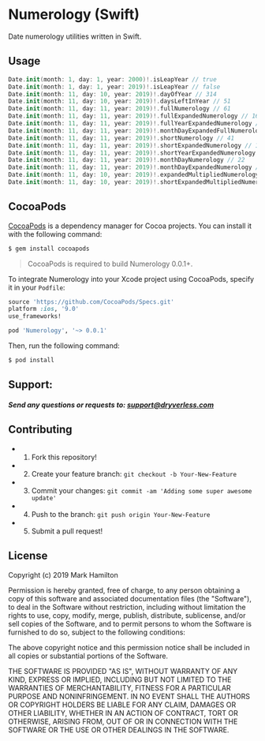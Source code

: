 # Numerology (Swift)
Date numerology utilities written in Swift.

## Usage

```swift
Date.init(month: 1, day: 1, year: 2000)!.isLeapYear // true
Date.init(month: 1, day: 1, year: 2019)!.isLeapYear // false
Date.init(month: 11, day: 10, year: 2019)!.dayOfYear // 314
Date.init(month: 11, day: 10, year: 2019)!.daysLeftInYear // 51
Date.init(month: 11, day: 11, year: 2019)!.fullNumerology // 61
Date.init(month: 11, day: 11, year: 2019)!.fullExpandedNumerology // 16
Date.init(month: 11, day: 11, year: 2019)!.fullYearExpandedNumerology // 34
Date.init(month: 11, day: 11, year: 2019)!.monthDayExpandedFullNumerology // 43
Date.init(month: 11, day: 11, year: 2019)!.shortNumerology // 41
Date.init(month: 11, day: 11, year: 2019)!.shortExpandedNumerology // 14
Date.init(month: 11, day: 11, year: 2019)!.shortYearExpandedNumerology // 32
Date.init(month: 11, day: 11, year: 2019)!.monthDayNumerology // 22
Date.init(month: 11, day: 11, year: 2019)!.monthDayExpandedNumerology // 4
Date.init(month: 11, day: 10, year: 2019)!.expandedMultipliedNumerology // 18
Date.init(month: 11, day: 10, year: 2019)!.shortExpandedMultipliedNumerology // 9
```

## CocoaPods

[CocoaPods](http://cocoapods.org) is a dependency manager for Cocoa projects. You can install it with the following command:

```bash
$ gem install cocoapods
```

> CocoaPods is required to build Numerology 0.0.1+.

To integrate Numerology into your Xcode project using CocoaPods, specify it in your `Podfile`:

```ruby
source 'https://github.com/CocoaPods/Specs.git'
platform :ios, '9.0'
use_frameworks!

pod 'Numerology', '~> 0.0.1'
```

Then, run the following command:

```bash
$ pod install
```

## Support:

##### Send any questions or requests to: support@dryverless.com

## Contributing

- 1) Fork this repository!
- 2) Create your feature branch: ```git checkout -b Your-New-Feature```
- 3) Commit your changes: ```git commit -am 'Adding some super awesome update'```
- 4) Push to the branch: ```git push origin Your-New-Feature```
- 5) Submit a pull request!

## License
Copyright (c) 2019 Mark Hamilton

Permission is hereby granted, free of charge, to any person obtaining a copy
of this software and associated documentation files (the "Software"), to deal
in the Software without restriction, including without limitation the rights
to use, copy, modify, merge, publish, distribute, sublicense, and/or sell
copies of the Software, and to permit persons to whom the Software is
furnished to do so, subject to the following conditions:

The above copyright notice and this permission notice shall be included in all
copies or substantial portions of the Software.

THE SOFTWARE IS PROVIDED "AS IS", WITHOUT WARRANTY OF ANY KIND, EXPRESS OR
IMPLIED, INCLUDING BUT NOT LIMITED TO THE WARRANTIES OF MERCHANTABILITY,
FITNESS FOR A PARTICULAR PURPOSE AND NONINFRINGEMENT. IN NO EVENT SHALL THE
AUTHORS OR COPYRIGHT HOLDERS BE LIABLE FOR ANY CLAIM, DAMAGES OR OTHER
LIABILITY, WHETHER IN AN ACTION OF CONTRACT, TORT OR OTHERWISE, ARISING FROM,
OUT OF OR IN CONNECTION WITH THE SOFTWARE OR THE USE OR OTHER DEALINGS IN THE
SOFTWARE.
